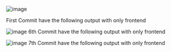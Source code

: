 ![image](https://user-images.githubusercontent.com/105234980/214359283-f78a9ded-5088-4a56-a66b-2f379d343b0c.png)

First Commit have the following output with only frontend

![image](https://user-images.githubusercontent.com/105234980/214880759-779f02e4-112c-4bd6-aff8-1d2fd8d43590.png)
6th Commit have the following output with only frontend

![image](https://user-images.githubusercontent.com/105234980/214894703-4bc66477-0cff-4975-bba3-cb8734dafd10.png)
7th Commit have the following output with only frontend
